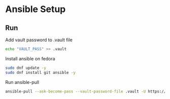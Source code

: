 # Ansible Setup

## Run
Add vault password to .vault file
```sh
echo "VAULT_PASS" >> .vault
```
Install ansible on fedora
```sh
sudo dnf update -y
sudo dnf install git ansible -y
```
Run ansible-pull
```sh
ansible-pull --ask-become-pass --vault-password-file .vault -U https://github.com/alanphil2k01/ansible-setup.git
```
